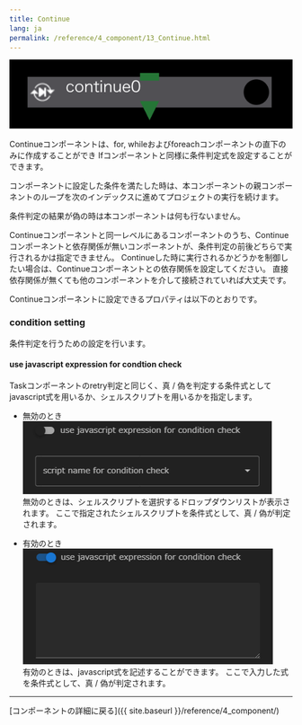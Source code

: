 ```yaml
---
title: Continue
lang: ja
permalink: /reference/4_component/13_Continue.html
---
```


![img](./img/continue.png "continue")

Continueコンポーネントは、for, whileおよびforeachコンポーネントの直下のみに作成することができ
Ifコンポーネントと同様に条件判定式を設定することができます。

コンポーネントに設定した条件を満たした時は、本コンポーネントの親コンポーネントのループを次のインデックスに進めてプロジェクトの実行を続けます。

条件判定の結果が偽の時は本コンポーネントは何も行ないません。

Continueコンポーネントと同一レベルにあるコンポーネントのうち、Continueコンポーネントと依存関係が無いコンポーネントが、条件判定の前後どちらで実行されるかは指定できません。
Continueした時に実行されるかどうかを制御したい場合は、Continueコンポーネントとの依存関係を設定してください。
直接依存関係が無くても他のコンポーネントを介して接続されていれば大丈夫です。

Continueコンポーネントに設定できるプロパティは以下のとおりです。

### condition setting
条件判定を行うための設定を行います。

#### use javascript expression for condtion check
Taskコンポーネントのretry判定と同じく、真 / 偽を判定する条件式としてjavascript式を用いるか、シェルスクリプトを用いるかを指定します。

 - 無効のとき
 ![img](./img/task_retry_expression_disable.png "task_retry_expression_disable")<br/>
無効のときは、シェルスクリプトを選択するドロップダウンリストが表示されます。
ここで指定されたシェルスクリプトを条件式として、真 / 偽が判定されます。

 - 有効のとき
![img](./img/task_retry_expression_enable.png "task_retry_expression_enable")<br/>
有効のときは、javascript式を記述することができます。
ここで入力した式を条件式として、真 / 偽が判定されます。


--------
[コンポーネントの詳細に戻る]({{ site.baseurl }}/reference/4_component/)
